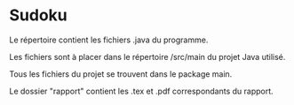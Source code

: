 # Sudoku
Le répertoire contient les fichiers .java du programme. 

Les fichiers sont à placer dans le répertoire /src/main du projet Java utilisé.

Tous les fichiers du projet se trouvent dans le package main.

Le dossier "rapport" contient les .tex et .pdf correspondants du rapport.
